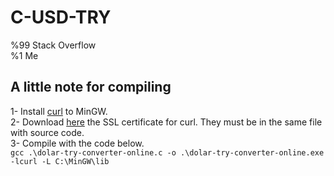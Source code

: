 # C-USD-TRY
%99 Stack Overflow  
%1  Me  

## A little note for compiling  
1-  Install [curl](https://curl.se/windows/) to MinGW.  
2-  Download [here](https://curl.haxx.se/docs/sslcerts.html) the SSL certificate for curl. They must be in the same file with source code.   
3-  Compile with the code below.  
    ```
      gcc .\dolar-try-converter-online.c -o .\dolar-try-converter-online.exe -lcurl -L C:\MinGW\lib
    ```
